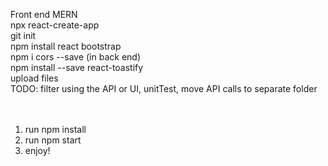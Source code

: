 Front end MERN <br>
npx react-create-app <br>
git init <br>
npm install react bootstrap <br>
npm i cors --save (in back end) <br>
npm install --save react-toastify <br>
upload files <br>
TODO: filter using the API or UI, unitTest, move API calls to separate folder <br>
 <br> <br>
1) run npm install  <br>
2) run npm start  <br>
3) enjoy!  <br>

